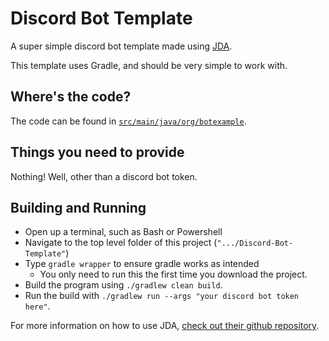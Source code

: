 # Discord Bot Template

A super simple discord bot template made using [JDA][1].

This template uses Gradle, and should be very simple to work with.

## Where's the code?

The code can be found in [`src/main/java/org/botexample`][2].

## Things you need to provide

Nothing! Well, other than a discord bot token.

## Building and Running

- Open up a terminal, such as Bash or Powershell 
- Navigate to the top level folder of this project (`".../Discord-Bot-Template"`)
- Type `gradle wrapper` to ensure gradle works as intended
  - You only need to run this the first time you download the project.
- Build the program using `./gradlew clean build`.
- Run the build with `./gradlew run --args "your discord bot token here"`.

For more information on how to use JDA, [check out their github repository][1].

[1]: https://github.com/DV8FromTheWorld/JDA "The JDA github repository."
[2]: https://github.com/lucasstarsz/Java-Discord-Bot-Template/tree/main/src/main/java/org/botexample "Main source code of the template."
